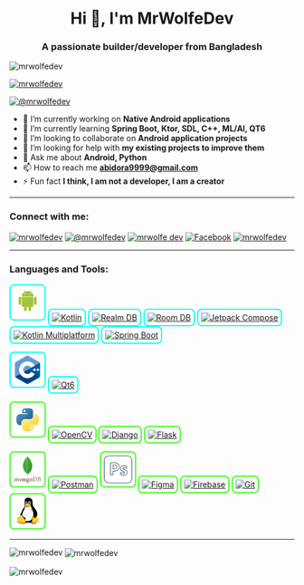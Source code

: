 <h1 align="center">Hi 👋, I'm MrWolfeDev</h1>
<h3 align="center">A passionate builder/developer from Bangladesh</h3>

<p align="left"> <img src="https://komarev.com/ghpvc/?username=mrwolfedev&label=Profile%20views&color=0e75b6&style=flat" alt="mrwolfedev" /> </p>

<p align="left"> <a href="https://github.com/ryo-ma/github-profile-trophy"><img src="https://github-profile-trophy.vercel.app/?username=mrwolfedev" alt="mrwolfedev" /></a> </p>

<p align="left"> <a href="https://twitter.com/@mrwolfedev" target="blank"><img src="https://img.shields.io/twitter/follow/@mrwolfedev?logo=twitter&style=for-the-badge" alt="@mrwolfedev" /></a> </p>

- 🔭 I’m currently working on **Native Android applications**
- 🌱 I’m currently learning **Spring Boot, Ktor, SDL, C++, ML/AI, QT6**
- 👯 I’m looking to collaborate on **Android application projects**
- 🤝 I’m looking for help with **my existing projects to improve them**
- 💬 Ask me about **Android, Python**
- 📫 How to reach me **abidora9999@gmail.com**
- ⚡ Fun fact **I think, I am not a developer, I am a creator**

---

<h3 align="left">Connect with me:</h3>
<p align="left">
<a href="https://dev.to/mrwolfedev" target="blank"><img align="center" src="https://raw.githubusercontent.com/rahuldkjain/github-profile-readme-generator/master/src/images/icons/Social/devto.svg" alt="mrwolfedev" height="30" width="40" /></a>
<a href="https://twitter.com/@mrwolfedev" target="blank"><img align="center" src="https://raw.githubusercontent.com/rahuldkjain/github-profile-readme-generator/master/src/images/icons/Social/twitter.svg" alt="@mrwolfedev" height="30" width="40" /></a>
<a href="https://linkedin.com/in/mrwolfe dev" target="blank"><img align="center" src="https://raw.githubusercontent.com/rahuldkjain/github-profile-readme-generator/master/src/images/icons/Social/linked-in-alt.svg" alt="mrwolfe dev" height="30" width="40" /></a>
<a href="https://fb.com/https://www.facebook.com/profile.php?id=61572301573148" target="blank"><img align="center" src="https://raw.githubusercontent.com/rahuldkjain/github-profile-readme-generator/master/src/images/icons/Social/facebook.svg" alt="Facebook" height="30" width="40" /></a>
<a href="https://instagram.com/mrwolfedev" target="blank"><img align="center" src="https://raw.githubusercontent.com/rahuldkjain/github-profile-readme-generator/master/src/images/icons/Social/instagram.svg" alt="mrwolfedev" height="30" width="40" /></a>
</p>

---

<h3 align="left">Languages and Tools:</h3>

<p align="left">
<!-- Android Ecosystem -->
<a href="https://developer.android.com" target="_blank"><img src="https://raw.githubusercontent.com/devicons/devicon/master/icons/android/android-original-wordmark.svg" alt="Android" width="50" height="50" style="border:2px solid #00fff7; border-radius:8px; padding:5px;"/></a>
<a href="https://kotlinlang.org" target="_blank"><img src="https://www.vectorlogo.zone/logos/kotlinlang/kotlinlang-icon.svg" alt="Kotlin" width="50" height="50" style="border:2px solid #00fff7; border-radius:8px; padding:5px;"/></a>
<a href="https://realm.io/" target="_blank"><img src="https://raw.githubusercontent.com/bestofjs/bestofjs-webui/8665e8c267a0215f3159df28b33c365198101df5/public/logos/realm.svg" alt="Realm DB" width="50" height="50" style="border:2px solid #00fff7; border-radius:8px; padding:5px;"/></a>
<a href="https://developer.android.com/jetpack/androidx/releases/room" target="_blank"><img src="https://raw.githubusercontent.com/mrwolfedev/assets/main/room-db-logo.png" alt="Room DB" width="50" height="50" style="border:2px solid #00fff7; border-radius:8px; padding:5px;"/></a>
<a href="https://developer.android.com/jetpack/compose" target="_blank"><img src="https://raw.githubusercontent.com/mrwolfedev/assets/main/jetpack-compose-logo.png" alt="Jetpack Compose" width="50" height="50" style="border:2px solid #00fff7; border-radius:8px; padding:5px;"/></a>
<a href="https://kotlinlang.org/lp/multiplatform/" target="_blank"><img src="https://upload.wikimedia.org/wikipedia/commons/0/06/Kotlin_Icon.svg" alt="Kotlin Multiplatform" width="50" height="50" style="border:2px solid #00fff7; border-radius:8px; padding:5px;"/></a>
<a href="https://spring.io/" target="_blank"><img src="https://www.vectorlogo.zone/logos/springio/springio-icon.svg" alt="Spring Boot" width="50" height="50" style="border:2px solid #00fff7; border-radius:8px; padding:5px;"/></a>

<!-- System Programming -->
<a href="https://www.w3schools.com/cpp/" target="_blank"><img src="https://raw.githubusercontent.com/devicons/devicon/master/icons/cplusplus/cplusplus-original.svg" alt="C++" width="50" height="50" style="border:2px solid #00fff7; border-radius:8px; padding:5px;"/></a>
<a href="https://www.qt.io/" target="_blank"><img src="https://upload.wikimedia.org/wikipedia/commons/0/0b/Qt_logo_2016.svg" alt="Qt6" width="50" height="50" style="border:2px solid #00fff7; border-radius:8px; padding:5px;"/></a>

<!-- Python Ecosystem -->
<a href="https://www.python.org" target="_blank"><img src="https://raw.githubusercontent.com/devicons/devicon/master/icons/python/python-original.svg" alt="Python" width="50" height="50" style="border:2px solid #39ff14; border-radius:8px; padding:5px;"/></a>
<a href="https://opencv.org/" target="_blank"><img src="https://www.vectorlogo.zone/logos/opencv/opencv-icon.svg" alt="OpenCV" width="50" height="50" style="border:2px solid #39ff14; border-radius:8px; padding:5px;"/></a>
<a href="https://www.djangoproject.com/" target="_blank"><img src="https://cdn.worldvectorlogo.com/logos/django.svg" alt="Django" width="50" height="50" style="border:2px solid #39ff14; border-radius:8px; padding:5px;"/></a>
<a href="https://flask.palletsprojects.com/" target="_blank"><img src="https://upload.wikimedia.org/wikipedia/commons/3/3c/Flask_logo.svg" alt="Flask" width="50" height="50" style="border:2px solid #39ff14; border-radius:8px; padding:5px;"/></a>

<!-- Databases & Tools -->
<a href="https://www.mongodb.com/" target="_blank"><img src="https://raw.githubusercontent.com/devicons/devicon/master/icons/mongodb/mongodb-original-wordmark.svg" alt="MongoDB" width="50" height="50" style="border:2px solid #39ff14; border-radius:8px; padding:5px;"/></a>
<a href="https://postman.com" target="_blank"><img src="https://www.vectorlogo.zone/logos/getpostman/getpostman-icon.svg" alt="Postman" width="50" height="50" style="border:2px solid #39ff14; border-radius:8px; padding:5px;"/></a>
<a href="https://www.photoshop.com/en" target="_blank"><img src="https://raw.githubusercontent.com/devicons/devicon/master/icons/photoshop/photoshop-line.svg" alt="Photoshop" width="50" height="50" style="border:2px solid #39ff14; border-radius:8px; padding:5px;"/></a>
<a href="https://www.figma.com/" target="_blank"><img src="https://www.vectorlogo.zone/logos/figma/figma-icon.svg" alt="Figma" width="50" height="50" style="border:2px solid #39ff14; border-radius:8px; padding:5px;"/></a>
<a href="https://firebase.google.com/" target="_blank"><img src="https://www.vectorlogo.zone/logos/firebase/firebase-icon.svg" alt="Firebase" width="50" height="50" style="border:2px solid #39ff14; border-radius:8px; padding:5px;"/></a>
<a href="https://git-scm.com/" target="_blank"><img src="https://www.vectorlogo.zone/logos/git-scm/git-scm-icon.svg" alt="Git" width="50" height="50" style="border:2px solid #39ff14; border-radius:8px; padding:5px;"/></a>
<a href="https://www.linux.org/" target="_blank"><img src="https://raw.githubusercontent.com/devicons/devicon/master/icons/linux/linux-original.svg" alt="Linux" width="50" height="50" style="border:2px solid #39ff14; border-radius:8px; padding:5px;"/></a>
</p>

---

<p><img align="left" src="https://github-readme-stats.vercel.app/api/top-langs?username=mrwolfedev&show_icons=true&locale=en&layout=compact" alt="mrwolfedev" /></p>

<p>&nbsp;<img align="center" src="https://github-readme-stats.vercel.app/api?username=mrwolfedev&show_icons=true&locale=en" alt="mrwolfedev" /></p>

<p><img align="center" src="https://github-readme-streak-stats.herokuapp.com/?user=mrwolfedev&" alt="mrwolfedev" /></p>
